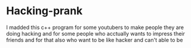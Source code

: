 # Hacking-prank
I madded this c++ program for some youtubers to make people they are doing hacking and for some people who acctually wants to impress their friends and for that also who want to be like hacker and can't able to be 
